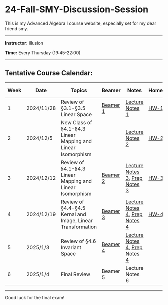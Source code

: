 # 24-Fall-SMY-Discussion-Session
This is my Advanced Algebra I course website, especially set for my dear friend smy.

---

**Instructor:** illusion

**Time:** Every Thursday (19:45-22:00)  

---

## Tentative Course Calendar:

| Week | Date  | Topics                                    | Beamer   | Notes |  Homework | HW-Solutions |
|-----|-------|------------------------------------------|--------------|-----------|-----------| --------------------|
| 1   | 2024/11/28 |  Review of &sect;3.1-&sect;3.5 Linear Space | [Beamer 1](./Beamers/24%20Fall-SMY-Discussion%20Session%201.pdf) |  [Lecture Notes 1](./Notes/2024-11-28.pdf)  | [HW-1](./HW/24%20Fall-%20HW1.pdf) |    |
| 2   | 2024/12/5  | New Class of &sect;4.1-&sect;4.3 Linear Mapping and Linear Isomorphism  |   |  [Lecture Notes 2](./Notes/2024-12-5.pdf) |  [HW-2](./HW/24%20Fall-%20HW2.pdf) |     |
| 3   | 2024/12/12 | Review of &sect;4.1-&sect;4.3 Linear Mapping and Linear Isomorphism  |  [Beamer 2](./Beamers/24%20Fall-SMY-Discussion%20Session%202.pdf)  |  [Lecture Notes 3](./Notes/2024-12-12.pdf), [Prep Notes 3](./Notes/2024-12-12-prepare.pdf) |  [HW-3](./HW/24%20Fall-%20HW%203.pdf) | [HW-3-Solutions](./HW-solutions/24%20Fall-HW%203-Solutions.pdf)  |
| 4   | 2024/12/19 | Review of &sect;4.4-&sect;4.5 Kernal and Image, Linear Transformation | [Beamer 3](./Beamers/24%20Fall-SMY-Discussion%20Session%203.pdf) |  [Lecture Notes 4](./Notes/2024-12-19.pdf), [Prep Notes 4](./Notes/2024-12-19-prepare.pdf)  | [HW-4](./HW/24%20Fall-%20HW%204.pdf) | HW-4-Solutions |
| 5   | 2025/1/3  |  Review of &sect;4.6 Invariant Space | [Beamer 4](./Beamers/24%20Fall-SMY-Discussion%20Session%204.pdf) |  [Lecture Notes 4](./Notes/2025-1-3.pdf), [Prep Notes 4](./Notes/2025-1-3-prepare.pdf)  |  |  |
| 6   | 2025/1/4  |  Final Review  | Beamer 5 |  Lecture Notes 6 |   |  |

---

Good luck for the final exam!
